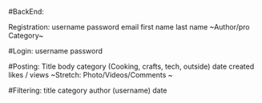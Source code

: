 #BackEnd:

Registration:
username
password
email
first name
last name
~Author/pro Category~

#Login:
username
password

#Posting:
Title
body
category (Cooking, crafts, tech, outside)
date created
likes / views
~Stretch: Photo/Videos/Comments ~

#Filtering:
title
category
author (username)
date